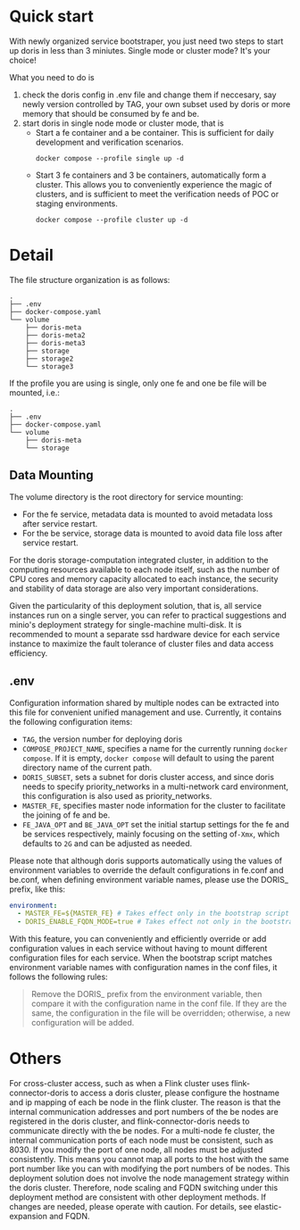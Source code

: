 # Quick start

With newly organized service bootstraper, you just need two steps to start up doris in less than 3 miniutes. Single mode or cluster mode? It's your choice! 

What you need to do is
1. check the doris config in .env file and change them if neccesary, say newly version controlled by TAG, your own subset used by doris or more memory that should be consumed by fe and be.
2. start doris in single node mode or cluster mode, that is
   + Start a fe container and a be container. This is sufficient for daily development and verification scenarios.
     ```shell
     docker compose --profile single up -d
     ```
   + Start 3 fe containers and 3 be containers, automatically form a cluster. This allows you to conveniently experience the magic of clusters, and is sufficient to meet the verification needs of POC or staging environments.
     ```shell
     docker compose --profile cluster up -d
     ```

# Detail

The file structure organization is as follows:
```
.
├── .env
├── docker-compose.yaml
└── volume
    ├── doris-meta
    ├── doris-meta2
    ├── doris-meta3
    ├── storage
    ├── storage2
    └── storage3
```

If the profile you are using is single, only one fe and one be file will be mounted, i.e.:
```
.
├── .env
├── docker-compose.yaml
└── volume
    ├── doris-meta
    └── storage
```

## Data Mounting

The volume directory is the root directory for service mounting:
- For the fe service, metadata data is mounted to avoid metadata loss after service restart.
- For the be service, storage data is mounted to avoid data file loss after service restart.

For the doris storage-computation integrated cluster, in addition to the computing resources available to each node itself, such as the number of CPU cores and memory capacity allocated to each instance, the security and stability of data storage are also very important considerations.

Given the particularity of this deployment solution, that is, all service instances run on a single server, you can refer to practical suggestions and minio's deployment strategy for single-machine multi-disk. It is recommended to mount a separate ssd hardware device for each service instance to maximize the fault tolerance of cluster files and data access efficiency.

## .env

Configuration information shared by multiple nodes can be extracted into this file for convenient unified management and use. Currently, it contains the following configuration items:
- `TAG`, the version number for deploying doris
- `COMPOSE_PROJECT_NAME`, specifies a name for the currently running `docker compose`. If it is empty, `docker compose` will default to using the parent directory name of the current path.
- `DORIS_SUBSET`, sets a subnet for doris cluster access, and since doris needs to specify priority_networks in a multi-network card environment, this configuration is also used as priority_networks.
- `MASTER_FE`, specifies master node information for the cluster to facilitate the joining of fe and be.
- `FE_JAVA_OPT` and `BE_JAVA_OPT` set the initial startup settings for the fe and be services respectively, mainly focusing on the setting of`-Xmx`, which defaults to `2G` and can be adjusted as needed.

Please note that although doris supports automatically using the values of environment variables to override the default configurations in fe.conf and be.conf, when defining environment variable names, please use the DORIS_ prefix, like this:
```yaml
environment:
  - MASTER_FE=${MASTER_FE} # Takes effect only in the bootstrap script and will not be written to the conf file
  - DORIS_ENABLE_FQDN_MODE=true # Takes effect not only in the bootstrap script but also will be written to the conf file to override the original configuration with the same name
```
With this feature, you can conveniently and efficiently override or add configuration values in each service without having to mount different configuration files for each service. When the bootstrap script matches environment variable names with configuration names in the conf files, it follows the following rules:
> Remove the DORIS_ prefix from the environment variable, then compare it with the configuration name in the conf file. If they are the same, the configuration in the file will be overridden; otherwise, a new configuration will be added.

# Others
For cross-cluster access, such as when a Flink cluster uses flink-connector-doris to access a doris cluster, please configure the hostname and ip mapping of each be node in the flink cluster. The reason is that the internal communication addresses and port numbers of the be nodes are registered in the doris cluster, and flink-connector-doris needs to communicate directly with the be nodes.
For a multi-node fe cluster, the internal communication ports of each node must be consistent, such as 8030. If you modify the port of one node, all nodes must be adjusted consistently. This means you cannot map all ports to the host with the same port number like you can with modifying the port numbers of be nodes.
This deployment solution does not involve the node management strategy within the doris cluster. Therefore, node scaling and FQDN switching under this deployment method are consistent with other deployment methods. If changes are needed, please operate with caution. For details, see elastic-expansion and FQDN.

